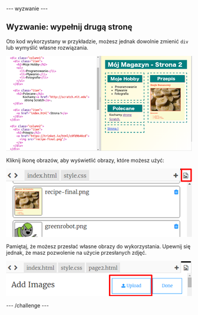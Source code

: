 --- wyzwanie ---

## Wyzwanie: wypełnij drugą stronę

Oto kod wykorzystany w przykładzie, możesz jednak dowolnie zmienić `div` lub wymyślić własne rozwiązania.

![zrzut ekranu](images/magazine-page2-challenge.png)

Kliknij ikonę obrazów, aby wyświetlić obrazy, które możesz użyć:

![zrzut ekranu](images/magazine-images.png)

Pamiętaj, że możesz przesłać własne obrazy do wykorzystania. Upewnij się jednak, że masz pozwolenie na użycie przesłanych zdjęć.

![zrzut ekranu](images/magazine-upload-images.png)

--- /challenge ---